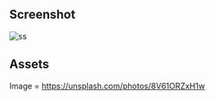 ## Screenshot

![ss](https://github.com/[username]/[reponame]/blob/[branch]/image.jpg?raw=true)

## Assets

Image = https://unsplash.com/photos/8V61ORZxH1w
